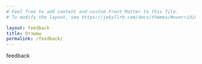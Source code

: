 ```yaml
---
# Feel free to add content and custom Front Matter to this file.
# To modify the layout, see https://jekyllrb.com/docs/themes/#overriding-theme-defaults

layout: feedback
title: Отзывы
permalink: /feedback/
---
```


feedback